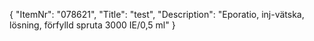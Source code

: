{
  "ItemNr": "078621",
  "Title": "test",
  "Description": "Eporatio, inj-vätska, lösning, förfylld spruta 3000 IE/0,5 ml"
}